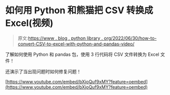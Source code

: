 # 如何用 Python 和熊猫把 CSV 转换成 Excel(视频)

> 原文:[https://www . blog . python library . org/2022/06/30/how-to-convert-CSV-to-excel-with-python-and-pandas-video/](https://www.blog.pythonlibrary.org/2022/06/30/how-to-convert-csv-to-excel-with-python-and-pandas-video/)

了解如何使用 Python 和 pandas 包，使用 3 行代码将 CSV 文件转换为 Excel 文件！

还演示了当出现问题时如何修复问题！

[https://www.youtube.com/embed/bXjoQuf9xMY?feature=oembed](https://www.youtube.com/embed/bXjoQuf9xMY?feature=oembed)